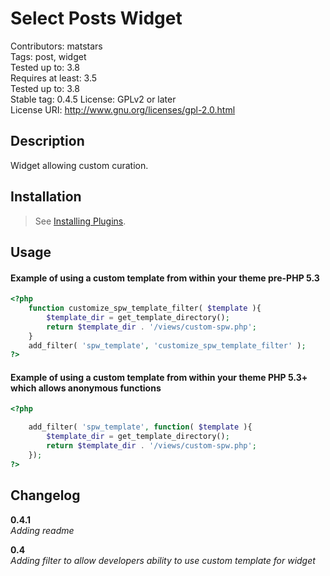 Select Posts Widget
===================
Contributors: matstars  
Tags: post, widget  
Tested up to: 3.8  
Requires at least: 3.5  
Tested up to: 3.8  
Stable tag: 0.4.5 
License: GPLv2 or later  
License URI: http://www.gnu.org/licenses/gpl-2.0.html

## Description
Widget allowing custom curation.

## Installation
> See [Installing Plugins](http://codex.wordpress.org/Managing_Plugins#Installing_Plugins).


## Usage

#### Example of using a custom template from within your theme pre-PHP 5.3

```php
<?php
    function customize_spw_template_filter( $template ){
        $template_dir = get_template_directory();
        return $template_dir . '/views/custom-spw.php';    
    }
    add_filter( 'spw_template', 'customize_spw_template_filter' );
?>
```


#### Example of using a custom template from within your theme PHP 5.3+ which allows anonymous functions

```php
<?php

    add_filter( 'spw_template', function( $template ){
        $template_dir = get_template_directory();
        return $template_dir . '/views/custom-spw.php';
    });
?>
```
## Changelog

**0.4.1**  
*Adding readme*

**0.4**  
*Adding filter to allow developers ability to use custom template for widget*
